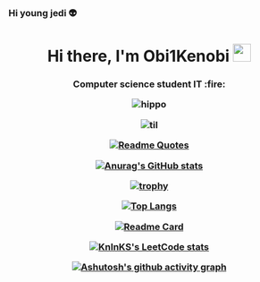 ### Hi young jedi :alien:
<h1 align="center">Hi there, I'm Obi1Kenobi  
<img src="https://github.com/blackcater/blackcater/raw/main/images/Hi.gif" height="32"/></h1>
<h3 align="center">Computer science student IT  :fire:
  
  
  
  
  
  
  
  
  
  ![hippo](https://i.gifer.com/1vB.gif)
 
  
  
  
  
  ![til](https://i.gifer.com/1vB.gif)
  
  
  
  
  
  
  
  

  
  
  [![Readme Quotes](https://quotes-github-readme.vercel.app/api?type=horizontal&theme=dark)](https://github.com/piyushsuthar/github-readme-quotes)
  
  
  
  
  
  [![Anurag's GitHub stats](https://github-readme-stats.vercel.app/api?username=anuraghazra)](https://github.com/anuraghazra/github-readme-stats)
  
  
  
  
  
[![trophy](https://github-profile-trophy.vercel.app/?username=ryo-ma)](https://github.com/ryo-ma/github-profile-trophy)
  
  
  
  
  
[![Top Langs](https://github-readme-stats.vercel.app/api/top-langs/?username=anuraghazra&layout=compact)](https://github.com/anuraghazra/github-readme-stats)

  
  
  
  
  
  [![Readme Card](https://github-readme-stats.vercel.app/api/pin/?username=anuraghazra&repo=github-readme-stats)](https://github.com/anuraghazra/github-readme-stats)

  
  
  
  
  
  [![KnlnKS's LeetCode stats](https://leetcode-stats-six.vercel.app/api?username=KnlnKS&theme=dark)](https://github.com/KnlnKS/leetcode-stats)
 
  
  
  
  
  
  [![Ashutosh's github activity graph](https://activity-graph.herokuapp.com/graph?username=Ashutosh00710)](https://github.com/ashutosh00710/github-readme-activity-graph)
  
  
  
  
  
  
  
  
  
